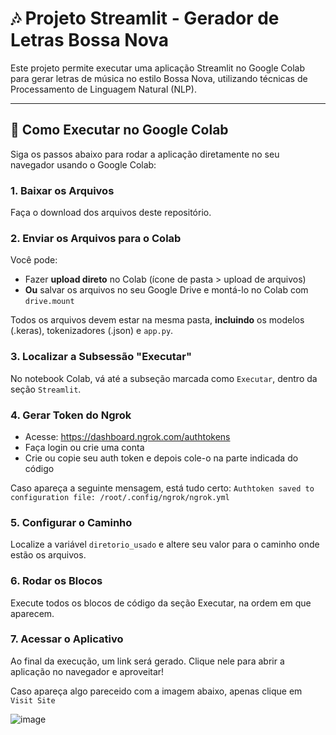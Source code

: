 # 🎶 Projeto Streamlit - Gerador de Letras Bossa Nova

Este projeto permite executar uma aplicação Streamlit no Google Colab para gerar letras de música no estilo Bossa Nova, utilizando técnicas de Processamento de Linguagem Natural (NLP).

---

## 🚀 Como Executar no Google Colab

Siga os passos abaixo para rodar a aplicação diretamente no seu navegador usando o Google Colab:

### 1. Baixar os Arquivos

Faça o download dos arquivos deste repositório.

### 2. Enviar os Arquivos para o Colab

Você pode:
- Fazer **upload direto** no Colab (ícone de pasta > upload de arquivos)
- **Ou** salvar os arquivos no seu Google Drive e montá-lo no Colab com `drive.mount`
  
Todos os arquivos devem estar na mesma pasta, **incluindo** os modelos (.keras), tokenizadores (.json) e `app.py`.

### 3. Localizar a Subsessão "Executar"

No notebook Colab, vá até a subseção marcada como  `Executar`, dentro da seção `Streamlit`.

### 4. Gerar Token do Ngrok

- Acesse: https://dashboard.ngrok.com/authtokens
- Faça login ou crie uma conta
- Crie ou copie seu auth token e depois cole-o na parte indicada do código

Caso apareça a seguinte mensagem, está tudo certo: `Authtoken saved to configuration file: /root/.config/ngrok/ngrok.yml`

### 5. Configurar o Caminho

Localize a variável `diretorio_usado` e altere seu valor para o caminho onde estão os arquivos.

### 6. Rodar os Blocos

Execute todos os blocos de código da seção Executar, na ordem em que aparecem.

### 7. Acessar o Aplicativo

Ao final da execução, um link será gerado. Clique nele para abrir a aplicação no navegador e aproveitar!

Caso apareça algo pareceido com a imagem abaixo, apenas clique em `Visit Site`

![image](https://github.com/user-attachments/assets/631c83b1-3fb4-4f60-9d80-404d9af571dc)
